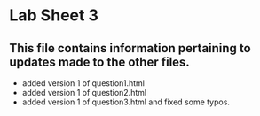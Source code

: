 # Lab Sheet 3
This file contains information pertaining to updates made to the other files.
---
- added version 1 of question1.html
- added version 1 of question2.html 
- added version 1 of question3.html and fixed some typos.
